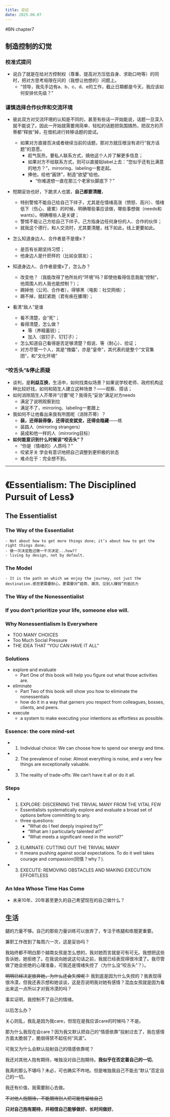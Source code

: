 ```yaml
---
title: 日记
date: 2025.06.07
---
```


#BN chapter7

## 制造控制的幻觉

### 校准式提问
- 说白了就是在给对方控制权（尊重、提高对方压低自身、求助口吻等）的同时，把对方思考局限在问的（我想让他想的）问题上。
    - “领导，我先手边有a、b、c、d、e的工作，截止日期都是今天，我应该如何安排优先级？”
<!-- more -->
### 谨慎选择合作伙伴和交流环境
- 彼此双方对交流环境的认知是不同的，甚至有些话一开始能说，话题一旦深入就不能说了。因此一开始就需要用简单、轻松的话题把氛围搞热，把双方的芥蒂都“释放”掉，在借机进行转移话题的尝试。
    - 如果对方直接否决或者继续当前的话题，那对方就压根没有进行“我方话题”的意愿。
        - 趁气氛热，要私人联系方式，搞他这个人并了解更多信息；
        - 如果对方不给联系方式，则可以直接贴label上去：“您似乎还有比满意的地方？”，mirroring、labeling一套走起。
        - 捧他，给他“画饼”，制造“欲望”给他。
            - “你难道想一直在那三个老家伙脚底下？”
    
- 短期妥协也好，下跪求人也罢，**自己都要清醒**，
    - 特别警惕不能自己给自己下绊子，尤其是在情绪高涨（愤怒、高兴）、情绪低下（伤心、疲累）的时候，明确哪些事应该做，哪些事想做（needs和wants）。明确哪些人是关键；
    - 警惕不能让己方给自己下绊子。己方指身边任何身份的人、合作的伙伴；
    - 就我这个德行，和人交流时，尤其要清醒，线下如此，线上更要如此。
    
- 怎么知道身边人、合作者是不是傻x？
    - 是否有长期坚持习惯；
    - 他身边人是什麽样的（比如女朋友）；

- 知道身边人、合作者是傻x了，怎么办？
    - 改变他？（我能改得了他所处的“环境”吗？即使他看得信息我能“控制”，他周围人的人我也能控制？）；
    - 踢掉他（公司、合作者），得够黑（电影：社交网络）；
    - 踢不掉，就赶紧跑（君有疾在腠理）；

- 看清“敌人”是谁
    - 看不清楚，会“死”；
    - 看得清楚，怎么做？
        - 等（养精蓄锐）；
        - 加入（拔钉子、钉钉子）；
    - 怎么知道自己看得是否足够清楚？假说、等（耐心）、验证；
    - 对方尽管一个人，其是“傀儡”，亦是“皇帝”，其代表的是整个“文官集团”，和“文化环境”

### “咬舌头”&停止质疑
- 谈判，是**利益互换**，生活中，如何找类似场景？如果说学校老师、政府机构这种比较好找，如何和陌生人建立这种场景？——观察、搭话；
- 如何消除陌生人芥蒂并“讨要”呢？我得先“妥协”满足对方needs
    - 满足了说明观察到位
    - 满足不了，mirroring、labeling一套跟上
- 我如何不让他看出来我有所图呢（消除芥蒂）？
    - **装，还得装得像，还得说变就变，还得会隐藏**——练
    - 装路人（mirroring strangers）
    - 装成和他一样的人（mirroring目标）
- **如何能意识到什么时候该“咬舌头”？**
    - “你是（情绪的）人质吗？”
    - 咬紧牙关 学会有意识地把自己调整到更积极的状态
    - 难点在于：完全想不到。

-------------

# 《Essentialism: The Disciplined Pursuit of Less》


## The Essentialist

### The Way of the Essentialist
    - Not about how to get more things done; it’s about how to get the right things done;
    - 做一次决定胜过做一千次决定...how??
    - living by design, not by default.

### The Model
    - It is the path on which we enjoy the journey, not just the destination.感觉更需要耐心，更需要对“趋势、潮流、见别人赚钱”的抵抗力


### The Way of the Nonessentialist

### If you don’t prioritize your life, someone else will.

### Why Nonessentialism Is Everywhere

- TOO MANY CHOICES
- Too Much Social Pressure
- THE IDEA THAT “YOU CAN HAVE IT ALL”

### Solutions
- explore and evaluate
    - Part One of this book will help you figure out what those activities are.
- eliminate
    - Part Two of this book will show you how to eliminate the nonessentials
    - how do it in a way that garners you respect from colleagues, bosses, clients, and peers.
- execute
    - a system to make executing your intentions as effortless as possible.

### Essence: the core mind-set
- 1. Individual choice: We can choose how to spend our energy and time. 
- 2. The prevalence of noise: Almost everything is noise, and a very few things are exceptionally valuable. 
- 3. The reality of trade-offs: We can’t have it all or do it all.

### Steps
-  1. EXPLORE:
DISCERNING THE TRIVIAL MANY FROM THE VITAL FEW
    - Essentialists systematically explore and evaluate a broad set of options before committing to any.
    - three questions: 
        - “What do I feel deeply inspired by?”
        - “What am I particularly talented at?” 
        - “What meets a significant need in the world?”
- 2. ELIMINATE: CUTTING OUT THE TRIVIAL MANY
    - It means pushing against social expectations. To do it well takes courage and compassion(同情？why？).    
- 3. EXECUTE: REMOVING OBSTACLES AND MAKING EXECUTION EFFORTLESS

### An Idea Whose Time Has Come
- 未来10年、20年甚至更久的自己希望现在的自己做什么？


## 生活

腿的力量不够。自己的那些力量训练可以放弃了，专注于练腿和练髋更重要。


兼职工作改到了每周六一次，这是妥协吗？

我始终都不明白那个越南女孩是怎么想的，我对她而言就是可有可无。我想把这些告诉她，她拒绝了。在我说向她说这句话之前，我就已经表现得很冷漠了。我尽管做了她会拒绝的心理准备，可我还是情绪失控了（为什么没“咬舌头”？）。

~~明明已经决定放弃她，为什么还会失控呢？~~ 
我到底是因为什么失控的？我表现得很冷漠，但我还表示想和她谈谈，这是否说明我对她有感情？混血女孩就是因为看出来这一点所以才对我冷漠的吗？

事实证明，我控制不了自己的情绪。

以后怎么办？

关心则乱，我乱是因为我care，但现在是我应该care的时候吗？不是。

那为什么我现在会care？因为我又默认把自己的“情感依靠”投射过去了，我在感情方面太脆弱了，脆弱得禁不起任何“风波”。

可我又为什么会默认投射自己的情感依靠呢？

我还对其他人抱有期待，唯独没对自己抱期待。**我似乎在否定着自己的一切**。

我真的那么不堪吗？未必，可也确实不咋地。但是唯独我自己不能去“默认”否定自己的一切。

我还有价值，我需要耐心去做。

~~不对他人抱期待，不能期待别人把可能性留给自己~~ 

**只对自己抱有期待，并相信自己能够做好、长时间做好**。